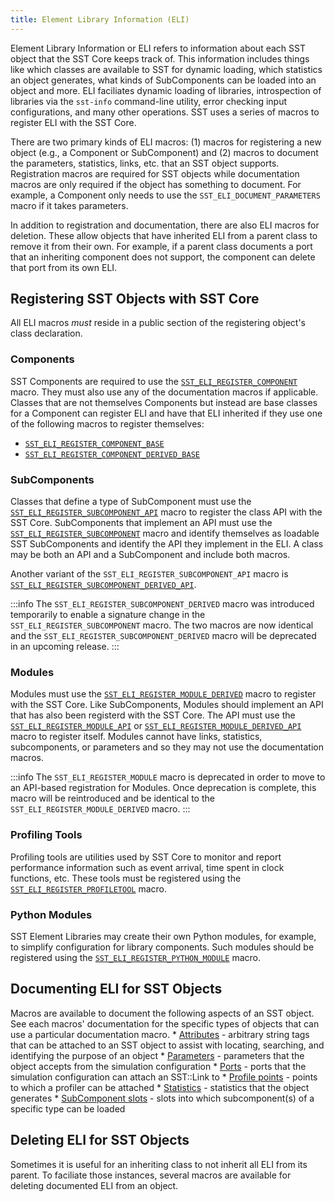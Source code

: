 ```yaml
---
title: Element Library Information (ELI)
---
```


Element Library Information or ELI refers to information about each SST object that the SST Core keeps track of. This information includes things like which classes are available to SST for dynamic loading, which statistics an object generates, what kinds of SubComponents can be loaded into an object and more. ELI faciliates dynamic loading of libraries, introspection of libraries via the `sst-info` command-line utility, error checking input configurations, and many other operations. SST uses a series of macros to register ELI with the SST Core. 

There are two primary kinds of ELI macros: (1) macros for registering a new object (e.g., a Component or SubComponent) and (2) macros to document the parameters, statistics, links, etc. that an SST object supports. Registration macros are required for SST objects while documentation macros are only required if the object has something to document. For example, a Component only needs to use the `SST_ELI_DOCUMENT_PARAMETERS` macro if it takes parameters. 

In addition to registration and documentation, there are also ELI macros for deletion. These allow objects that have inherited ELI from a parent class to remove it from their own. For example, if a parent class documents a port that an inheriting component does not support, the component can delete that port from its own ELI.

## Registering SST Objects with SST Core
All ELI macros *must* reside in a public section of the registering object's class declaration. 


### Components
SST Components are required to use the [`SST_ELI_REGISTER_COMPONENT`](register/sst_eli_register_component) macro. They must also use any of the documentation macros if applicable. Classes that are not themselves Components but instead are base classes for a Component can register ELI and have that ELI inherited if they use one of the following macros to register themselves:
* [`SST_ELI_REGISTER_COMPONENT_BASE`](register/sst_eli_register_component_base)
* [`SST_ELI_REGISTER_COMPONENT_DERIVED_BASE`](register/sst_eli_register_component_derived_base)

### SubComponents
Classes that define a type of SubComponent must use the [`SST_ELI_REGISTER_SUBCOMPONENT_API`](register/sst_eli_register_subcomponent_api) macro to register the class API with the SST Core. SubComponents that implement an API must use the [`SST_ELI_REGISTER_SUBCOMPONENT`](register/sst_eli_register_subcomponent) macro and identify themselves as loadable SST SubComponents and identify the API they implement in the ELI. A class may be both an API and a SubComponent and include both macros. 

Another variant of the `SST_ELI_REGISTER_SUBCOMPONENT_API` macro is [`SST_ELI_REGISTER_SUBCOMPONENT_DERIVED_API`](register/sst_eli_register_subcomponent_derived_api).

:::info
The `SST_ELI_REGISTER_SUBCOMPONENT_DERIVED` macro was introduced temporarily to enable a signature change in the `SST_ELI_REGISTER_SUBCOMPONENT` macro. The two macros are now identical and the `SST_ELI_REGISTER_SUBCOMPONENT_DERIVED` macro will be deprecated in an upcoming release.
:::

### Modules
Modules must use the [`SST_ELI_REGISTER_MODULE_DERIVED`](register/sst_eli_register_module_derived) macro to register with the SST Core. Like SubComponents, Modules should implement an API that has also been registerd with the SST Core. The API must use the [`SST_ELI_REGISTER_MODULE_API`](register/sst_eli_register_module_api) or [`SST_ELI_REGISTER_MODULE_DERIVED_API`](register/sst_eli_register_module_derived_api) macro to register itself. Modules cannot have links, statistics, subcomponents, or parameters and so they may not use the documentation macros. 

:::info
The `SST_ELI_REGISTER_MODULE` macro is deprecated in order to move to an API-based registration for Modules. Once deprecation is complete, this macro will be reintroduced and be identical to the `SST_ELI_REGISTER_MODULE_DERIVED` macro.
:::

### Profiling Tools
Profiling tools are utilities used by SST Core to monitor and report performance information such as event arrival, time spent in clock functions, etc. These tools must be registered using the [`SST_ELI_REGISTER_PROFILETOOL`](register/sst_eli_register_profiletool) macro. 

### Python Modules
SST Element Libraries may create their own Python modules, for example, to simplify configuration for library components. Such modules should be registered using the [`SST_ELI_REGISTER_PYTHON_MODULE`](register/sst_eli_register_python_module) macro.

## Documenting ELI for SST Objects
Macros are available to document the following aspects of an SST object. See each macros' documentation for the specific types of objects that can use a particular documentation macro.
    * [Attributes](document/sst_eli_document_attributes) - arbitrary string tags that can be attached to an SST object to assist with locating, searching, and identifying the purpose of an object
    * [Parameters](document/sst_eli_document_params) - parameters that the object accepts from the simulation configuration
    * [Ports](document/sst_eli_document_ports) - ports that the simulation configuration can attach an SST::Link to
    * [Profile points](document/sst_eli_document_profile_points) - points to which a profiler can be attached
    * [Statistics](document/sst_eli_document_statistics) - statistics that the object generates
    * [SubComponent slots](document/sst_eli_document_subcomponent_slots) - slots into which subcomponent(s) of a specific type can be loaded

## Deleting ELI for SST Objects
Sometimes it is useful for an inheriting class to not inherit all ELI from its parent. To faciliate those instances, several macros are available for deleting documented ELI from an object.
